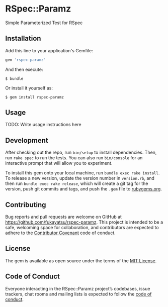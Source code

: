 # RSpec::Paramz

Simple Parameterized Test for RSpec

## Installation

Add this line to your application's Gemfile:

```ruby
gem 'rspec-paramz'
```

And then execute:

    $ bundle

Or install it yourself as:

    $ gem install rspec-paramz

## Usage

TODO: Write usage instructions here

## Development

After checking out the repo, run `bin/setup` to install dependencies. Then, run `rake spec` to run the tests. You can also run `bin/console` for an interactive prompt that will allow you to experiment.

To install this gem onto your local machine, run `bundle exec rake install`. To release a new version, update the version number in `version.rb`, and then run `bundle exec rake release`, which will create a git tag for the version, push git commits and tags, and push the `.gem` file to [rubygems.org](https://rubygems.org).

## Contributing

Bug reports and pull requests are welcome on GitHub at https://github.com/fukayatsu/rspec-paramz. This project is intended to be a safe, welcoming space for collaboration, and contributors are expected to adhere to the [Contributor Covenant](http://contributor-covenant.org) code of conduct.

## License

The gem is available as open source under the terms of the [MIT License](https://opensource.org/licenses/MIT).

## Code of Conduct

Everyone interacting in the RSpec::Paramz project’s codebases, issue trackers, chat rooms and mailing lists is expected to follow the [code of conduct](https://github.com/fukayatsu/rspec-paramz/blob/master/CODE_OF_CONDUCT.md).
